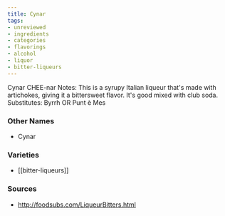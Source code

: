 ```yaml
---
title: Cynar
tags:
- unreviewed
- ingredients
- categories
- flavorings
- alcohol
- liquor
- bitter-liqueurs
---
```

Cynar CHEE-nar Notes: This is a syrupy Italian liqueur that's made with artichokes, giving it a bittersweet flavor. It's good mixed with club soda. Substitutes: Byrrh OR Punt è Mes

### Other Names

* Cynar

### Varieties

* [[bitter-liqueurs]]

### Sources
* http://foodsubs.com/LiqueurBitters.html
